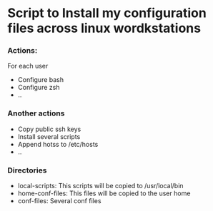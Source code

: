 # Script to Install my configuration files across linux wordkstations

### Actions:
For each user
* Configure bash
* Configure zsh
* ..
### Another actions
* Copy public ssh keys
* Install several scripts
* Append hotss to /etc/hosts
* ..

### Directories
* local-scripts:      This scripts will be copied to /usr/local/bin
* home-conf-files:    This files will be copied to the user home
* conf-files:         Several conf files

